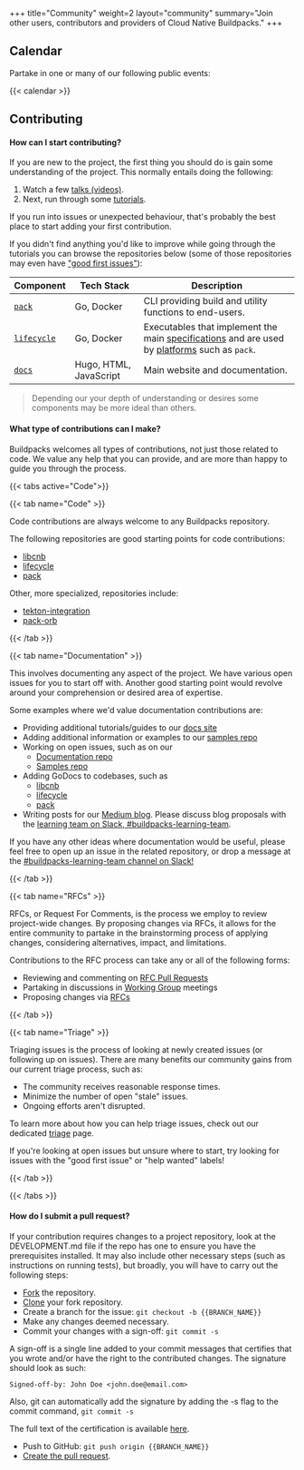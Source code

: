 +++
title="Community"
weight=2
layout="community"
summary="Join other users, contributors and providers of Cloud Native Buildpacks."
+++

## Calendar

Partake in one or many of our following public events:

{{< calendar >}}

## Contributing

#### How can I start contributing?

If you are new to the project, the first thing you should do is gain some understanding of the project. This normally entails doing the following:

1. Watch a few [talks (videos)][talks].
2. Next, run through some [tutorials][tutorials].

If you run into issues or unexpected behaviour, that's probably the best place to start adding your first contribution.

If you didn't find anything you'd like to improve while going through the tutorials you can browse the repositories below (some of those repositories may even have ["good first issues"][good-first-issues]):

| Component                | Tech Stack             | Description
|---                       |---                     |---
| [`pack`][pack]           | Go, Docker             | CLI providing build and utility functions to end-users.
| [`lifecycle`][lifecycle] | Go, Docker             | Executables that implement the main [specifications][spec] and are used by [platforms][platforms] such as `pack`.
| [`docs`][docs]           | Hugo, HTML, JavaScript | Main website and documentation.

> Depending our your depth of understanding or desires some components may be more ideal than others.

[talks]: /docs/#talks
[tutorials]: /docs/#tutorials
[spec]: /docs/reference/spec/
[platforms]: /docs/concepts/components/platform/
[pack]: https://github.com/buildpacks/pack
[lifecycle]: https://github.com/buildpacks/lifecycle
[docs]: https://github.com/buildpacks/docs
[good-first-issues]: https://github.com/search?q=org%3Abuildpacks+label%3A%22good+first+issue%22+state%3Aopen&type=Issues

#### What type of contributions can I make?

Buildpacks welcomes all types of contributions, not just those related to code. We value any help that you can provide, and are more than happy to guide you through the process.

{{< tabs active="Code">}}

{{< tab name="Code" >}}

Code contributions are always welcome to any Buildpacks repository.

The following repositories are good starting points for code contributions:

- [libcnb](https://github.com/buildpacks/libcnb)
- [lifecycle](https://github.com/buildpacks/lifecycle)
- [pack](https://github.com/buildpacks/pack)

Other, more specialized, repositories include:

- [tekton-integration](https://github.com/buildpacks/tekton-integration)
- [pack-orb](https://github.com/buildpacks/pack-orb)

{{< /tab >}}

{{< tab name="Documentation" >}}

This involves documenting any aspect of the project. We have various open issues for you to start off with. Another good starting point would revolve around your comprehension or desired area of expertise.

Some examples where we'd value documentation contributions are:

- Providing additional tutorials/guides to our [docs site](https://buildpacks.io/)
- Adding additional information or examples to our [samples repo](https://github.com/buildpacks/samples)
- Working on open issues, such as on our
  - [Documentation repo](https://github.com/buildpacks/docs/issues)
  - [Samples repo](https://github.com/buildpacks/samples/issues)
- Adding GoDocs to codebases, such as
  - [libcnb](https://github.com/buildpacks/libcnb)
  - [lifecycle](https://github.com/buildpacks/lifecycle)
  - [pack](https://github.com/buildpacks/pack)
- Writing posts for our [Medium blog](https://medium.com/buildpacks). Please discuss blog proposals with the [learning team on Slack, #buildpacks-learning-team](https://cloud-native.slack.com/app_redirect?channel=buildpacks-learning-team).

If you have any other ideas where documentation would be useful, please feel free to open up an issue in the related repository, or drop a message at the [#buildpacks-learning-team channel on Slack!](https://cloud-native.slack.com/app_redirect?channel=buildpacks-learning-team)

{{< /tab >}}

{{< tab name="RFCs" >}}

RFCs, or Request For Comments, is the process we employ to review project-wide changes. By proposing changes via RFCs, it allows for the entire community to partake in the brainstorming process of applying changes, considering alternatives, impact, and limitations.

Contributions to the RFC process can take any or all of the following forms:

- Reviewing and commenting on [RFC Pull Requests](https://github.com/buildpacks/rfcs/pulls)
- Partaking in discussions in [Working Group](https://github.com/buildpacks/community/#working-group) meetings
- Proposing changes via [RFCs](https://github.com/buildpacks/rfcs)

{{< /tab >}}

{{< tab name="Triage" >}}

Triaging issues is the process of looking at newly created issues (or following up on issues). There are many benefits our community gains from our current triage process, such as:

- The community receives reasonable response times.
- Minimize the number of open "stale" issues.
- Ongoing efforts aren't disrupted.

To learn more about how you can help triage issues, check out our dedicated [triage](https://github.com/buildpacks/community/blob/main/contributors/triage.md) page.

If you're looking at open issues but unsure where to start, try looking for issues with the "good first issue" or "help wanted" labels!

{{< /tab >}}

{{< /tabs >}}

#### How do I submit a pull request?

If your contribution requires changes to a project repository, look at the DEVELOPMENT.md file if the repo has one to ensure you have the prerequisites installed. It may also include other necessary steps (such as instructions on running tests), but broadly, you will have to carry out the following steps:

- [Fork](https://docs.github.com/en/get-started/quickstart/fork-a-repo) the repository.
- [Clone](https://docs.github.com/en/github/creating-cloning-and-archiving-repositories/cloning-a-repository-from-github/cloning-a-repository) your fork repository.
- Create a branch for the issue: `git checkout -b {{BRANCH_NAME}}`
- Make any changes deemed necessary.
- Commit your changes with a sign-off: `git commit -s`

A sign-off is a single line added to your commit messages that certifies that you wrote and/or have the right to the contributed changes. The signature should look as such:

```
Signed-off-by: John Doe <john.doe@email.com>
```

Also, git can automatically add the signature by adding the -s flag to the commit command,
`git commit -s`

The full text of the certification is available [here](https://developercertificate.org/).

- Push to GitHub: `git push origin {{BRANCH_NAME}}`
- [Create the pull request](https://help.github.com/en/github/collaborating-with-issues-and-pull-requests/creating-a-pull-request-from-a-fork).
